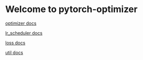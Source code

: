 # Welcome to pytorch-optimizer

[optimizer docs](optimizer)

[lr_scheduler docs](lr_scheduler)

[loss docs](loss)

[util docs](util)
